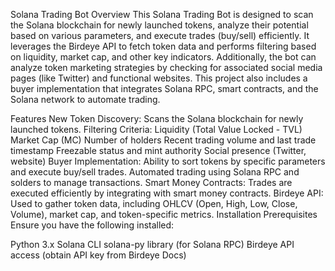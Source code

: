 Solana Trading Bot
Overview
This Solana Trading Bot is designed to scan the Solana blockchain for newly launched tokens, analyze their potential based on various parameters, and execute trades (buy/sell) efficiently. It leverages the Birdeye API to fetch token data and performs filtering based on liquidity, market cap, and other key indicators. Additionally, the bot can analyze token marketing strategies by checking for associated social media pages (like Twitter) and functional websites. This project also includes a buyer implementation that integrates Solana RPC, smart contracts, and the Solana network to automate trading.

Features
New Token Discovery: Scans the Solana blockchain for newly launched tokens.
  Filtering Criteria:
  Liquidity (Total Value Locked - TVL)
  Market Cap (MC)
  Number of holders
  Recent trading volume and last trade timestamp
  Freezable status and mint authority
  Social presence (Twitter, website)
  Buyer Implementation:
  Ability to sort tokens by specific parameters and execute buy/sell trades.
  Automated trading using Solana RPC and solders to manage transactions.
  Smart Money Contracts: Trades are executed efficiently by integrating with smart money contracts.
  Birdeye API: Used to gather token data, including OHLCV (Open, High, Low, Close, Volume), market cap, and token-specific metrics.
  Installation
  Prerequisites
  Ensure you have the following installed:

Python 3.x
Solana CLI
solana-py library (for Solana RPC)
Birdeye API access (obtain API key from Birdeye Docs)
